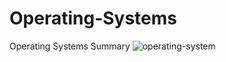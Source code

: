 # Operating-Systems
Operating Systems Summary 
![operating-system](https://github.com/user-attachments/assets/10a84a9c-d0ee-487f-8e63-8814811e5db5)
